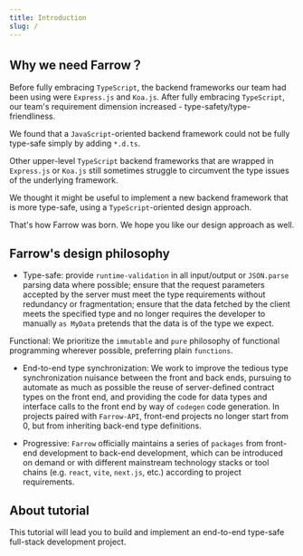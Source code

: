 ```yaml
---
title: Introduction
slug: /
---
```


## Why we need Farrow？

Before fully embracing `TypeScript`, the backend frameworks our team had been using were `Express.js` and `Koa.js`. After fully embracing `TypeScript`, our team's requirement dimension increased - type-safety/type-friendliness.

We found that a `JavaScript`-oriented backend framework could not be fully type-safe simply by adding `*.d.ts`.

Other upper-level `TypeScript` backend frameworks that are wrapped in `Express.js` or `Koa.js` still sometimes struggle to circumvent the type issues of the underlying framework.

We thought it might be useful to implement a new backend framework that is more type-safe, using a `TypeScript`-oriented design approach.

That's how Farrow was born. We hope you like our design approach as well.

## Farrow's design philosophy

- Type-safe: provide `runtime-validation` in all input/output or `JSON.parse` parsing data where possible; ensure that the request parameters accepted by the server must meet the type requirements without redundancy or fragmentation; ensure that the data fetched by the client meets the specified type and no longer requires the developer to manually `as MyData` pretends that the data is of the type we expect.

Functional: We prioritize the `immutable` and `pure` philosophy of functional programming wherever possible, preferring plain `functions`.

- End-to-end type synchronization: We work to improve the tedious type synchronization nuisance between the front and back ends, pursuing to automate as much as possible the reuse of server-defined contract types on the front end, and providing the code for data types and interface calls to the front end by way of `codegen` code generation. In projects paired with `Farrow-API`, front-end projects no longer start from 0, but from inheriting back-end type definitions.

- Progressive: `Farrow` officially maintains a series of `packages` from front-end development to back-end development, which can be introduced on demand or with different mainstream technology stacks or tool chains (e.g. `react`, `vite`, `next.js`, etc.) according to project requirements.

## About tutorial

This tutorial will lead you to build and implement an end-to-end type-safe full-stack development project.
